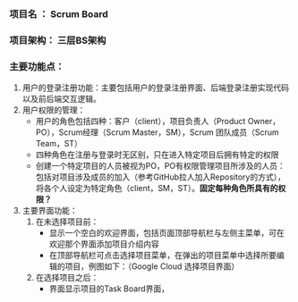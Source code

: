 ### 项目名 ： Scrum Board
### 项目架构： 三层BS架构
### 主要功能点：
   1. 用户的登录注册功能：主要包括用户的登录注册界面、后端登录注册实现代码以及前后端交互逻辑。
   2. 用户权限的管理： 
      + 用户的角色包括四种：客户（client），项目负责人（Product Owner，PO），Scrum经理（Scrum Master，SM），Scrum 团队成员（Scrum Team，ST）
      + 四种角色在注册与登录时无区别，只在进入特定项目后拥有特定的权限
      + 创建一个特定项目的人员被视为PO，PO有权限管理项目所涉及的人员：包括对项目涉及成员的加入（参考GitHub拉人加入Repository的方式），将各个人设定为特定角色（client，SM，ST）。**固定每种角色所具有的权限？**
   3. 主要界面功能：
      1. 在未选择项目前：
         + 显示一个空白的欢迎界面，包括页面顶部导航栏与左侧主菜单，可在欢迎那个界面添加项目介绍内容
         + 在顶部导航栏可点击选择项目菜单，在弹出的项目菜单中选择所要编辑的项目，例图如下：（Google Cloud 选择项目界面）
      2. 在选择项目之后：
         + 界面显示项目的Task Board界面，
      

